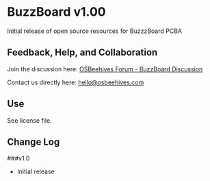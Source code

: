 # BuzzBoard v1.00
Initial release of open source resources for BuzzzBoard PCBA

## Feedback, Help, and Collaboration

Join the discussion here: [OSBeehives Forum - BuzzBoard Discussion](https://community.osbeehives.com/t/buzzboard-open-source-development-board-discussion-thread/642_)

Contact us directly here: hello@osbeehives.com

## Use

See license file.


## Change Log

###v1.0
  - Initial release



